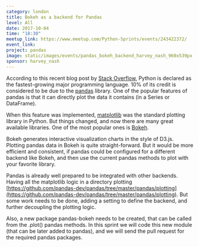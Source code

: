 ```yaml
---
category: london
title: Bokeh as a backend for Pandas
level: All
date: 2017-10-04
time: "18:30"
meetup_link: https://www.meetup.com/Python-Sprints/events/243422372/
event_link:
project: pandas
image: static/images/events/pandas_bokeh_backend_harvey_nash_960x539px.jpeg
sponsor: harvey_nash
---
```


According to this recent blog post by [Stack Overflow](https://stackoverflow.com/), Python is declared as the fastest-growing major programming language.
10% of its credit is considered to be due to the [pandas](http://pandas.pydata.org/) library.
One of the popular features of pandas is that it can directly plot the data it contains (in a Series or DataFrame).

When this feature was implemented, [matplotlib](https://matplotlib.org/) was the standard plotting library in Python.
But things changed, and now there are many great available libraries. One of the most popular ones is [Bokeh](https://bokeh.pydata.org/en/latest/).

Bokeh generates interactive visualization charts in the style of D3.js.
Plotting pandas data in Bokeh is quite straight-forward.
But it would be more efficient and consistent, if pandas could be configured for a different backend like Bokeh, and then use the current pandas methods to plot with your favorite library. 

Pandas is already well prepared to be integrated with other backends. Having all the matplotlib logic in a directory plotting [https://github.com/pandas-dev/pandas/tree/master/pandas/plotting](https://github.com/pandas-dev/pandas/tree/master/pandas/plotting).
But some work needs to be done, adding a setting to define the backend, and further decoupling the plotting logic.

Also, a new package pandas-bokeh needs to be created, that can be called from the .plot() pandas methods.
In this sprint we will code this new module (that can be later added to pandas), and we will send the pull request for the required pandas packages.